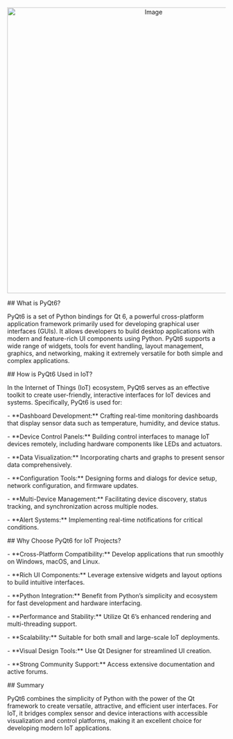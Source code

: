 <div align="center">

&nbsp; <img width="659" alt="Image" src="https://github.com/user-attachments/assets/5c8d7a11-51a1-4184-bf30-c8d81373ee44" />

</div>





\## What is PyQt6?



PyQt6 is a set of Python bindings for Qt 6, a powerful cross-platform application framework primarily used for developing graphical user interfaces (GUIs). It allows developers to build desktop applications with modern and feature-rich UI components using Python. PyQt6 supports a wide range of widgets, tools for event handling, layout management, graphics, and networking, making it extremely versatile for both simple and complex applications.



\## How is PyQt6 Used in IoT?



In the Internet of Things (IoT) ecosystem, PyQt6 serves as an effective toolkit to create user-friendly, interactive interfaces for IoT devices and systems. Specifically, PyQt6 is used for:



\- \*\*Dashboard Development:\*\* Crafting real-time monitoring dashboards that display sensor data such as temperature, humidity, and device status.

\- \*\*Device Control Panels:\*\* Building control interfaces to manage IoT devices remotely, including hardware components like LEDs and actuators.

\- \*\*Data Visualization:\*\* Incorporating charts and graphs to present sensor data comprehensively.

\- \*\*Configuration Tools:\*\* Designing forms and dialogs for device setup, network configuration, and firmware updates.

\- \*\*Multi-Device Management:\*\* Facilitating device discovery, status tracking, and synchronization across multiple nodes.

\- \*\*Alert Systems:\*\* Implementing real-time notifications for critical conditions.



\## Why Choose PyQt6 for IoT Projects?



\- \*\*Cross-Platform Compatibility:\*\* Develop applications that run smoothly on Windows, macOS, and Linux.

\- \*\*Rich UI Components:\*\* Leverage extensive widgets and layout options to build intuitive interfaces.

\- \*\*Python Integration:\*\* Benefit from Python’s simplicity and ecosystem for fast development and hardware interfacing.

\- \*\*Performance and Stability:\*\* Utilize Qt 6’s enhanced rendering and multi-threading support.

\- \*\*Scalability:\*\* Suitable for both small and large-scale IoT deployments.

\- \*\*Visual Design Tools:\*\* Use Qt Designer for streamlined UI creation.

\- \*\*Strong Community Support:\*\* Access extensive documentation and active forums.



\## Summary



PyQt6 combines the simplicity of Python with the power of the Qt framework to create versatile, attractive, and efficient user interfaces. For IoT, it bridges complex sensor and device interactions with accessible visualization and control platforms, making it an excellent choice for developing modern IoT applications.



